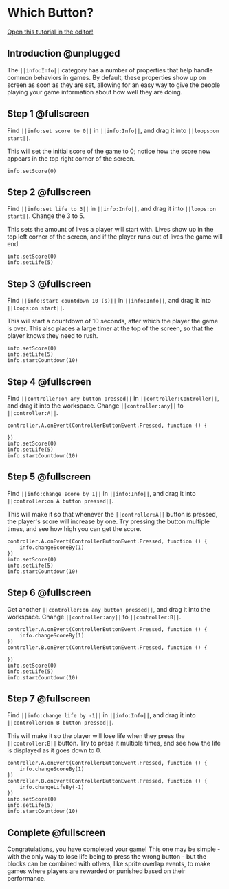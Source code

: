 # Which Button?

[Open this tutorial in the editor!](/#tutorial:concepts/which-button)

## Introduction @unplugged

The ``||info:Info||`` category has a number of properties that help handle common behaviors in games. By default, these properties show up on screen as soon as they are set, allowing for an easy way to give the people playing your game information about how well they are doing.

## Step 1 @fullscreen

Find ``||info:set score to 0||`` in ``||info:Info||``, and drag it into ``||loops:on start||``.

This will set the initial score of the game to 0; notice how the score now appears in the top right corner of the screen.

```blocks
info.setScore(0)
```

## Step 2 @fullscreen

Find ``||info:set life to 3||`` in ``||info:Info||``, and drag it into ``||loops:on start||``. Change the 3 to 5.

This sets the amount of lives a player will start with. Lives show up in the top left corner of the screen, and if the player runs out of lives the game will end.

```blocks
info.setScore(0)
info.setLife(5)
```

## Step 3 @fullscreen

Find ``||info:start countdown 10 (s)||`` in ``||info:Info||``, and drag it into ``||loops:on start||``.

This will start a countdown of 10 seconds, after which the player the game is over. This also places a large timer at the top of the screen, so that the player knows they need to rush.

```blocks
info.setScore(0)
info.setLife(5)
info.startCountdown(10)
```

## Step 4 @fullscreen

Find ``||controller:on any button pressed||`` in ``||controller:Controller||``, and drag it into the workspace. Change ``||controller:any||`` to ``||controller:A||``.

```blocks
controller.A.onEvent(ControllerButtonEvent.Pressed, function () {

})
info.setScore(0)
info.setLife(5)
info.startCountdown(10)
```

## Step 5 @fullscreen

Find ``||info:change score by 1||`` in ``||info:Info||``, and drag it into ``||controller:on A button pressed||``.

This will make it so that whenever the ``||controller:A||`` button is pressed, the player's score will increase by one. Try pressing the button multiple times, and see how high you can get the score.

```blocks
controller.A.onEvent(ControllerButtonEvent.Pressed, function () {
    info.changeScoreBy(1)
})
info.setScore(0)
info.setLife(5)
info.startCountdown(10)
```

## Step 6 @fullscreen

Get another ``||controller:on any button pressed||``, and drag it into the workspace. Change ``||controller:any||`` to ``||controller:B||``.

```blocks
controller.A.onEvent(ControllerButtonEvent.Pressed, function () {
    info.changeScoreBy(1)
})
controller.B.onEvent(ControllerButtonEvent.Pressed, function () {

})
info.setScore(0)
info.setLife(5)
info.startCountdown(10)
```

## Step 7 @fullscreen

Find ``||info:change life by -1||`` in ``||info:Info||``, and drag it into ``||controller:on B button pressed||``.

This will make it so the player will lose life when they press the ``||controller:B||`` button. Try to press it multiple times, and see how the life is displayed as it goes down to 0.

```blocks
controller.A.onEvent(ControllerButtonEvent.Pressed, function () {
    info.changeScoreBy(1)
})
controller.B.onEvent(ControllerButtonEvent.Pressed, function () {
    info.changeLifeBy(-1)
})
info.setScore(0)
info.setLife(5)
info.startCountdown(10)
```

## Complete @fullscreen

Congratulations, you have completed your game! This one may be simple - with the only way to lose life being to press the wrong button - but the blocks can be combined with others, like sprite overlap events, to make games where players are rewarded or punished based on their performance.
